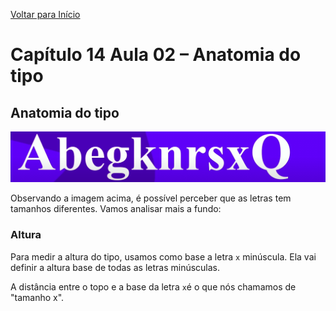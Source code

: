 [Voltar para Início](https://github.com/vinis-moraes/curso-html-css)
# Capítulo 14 Aula 02 – Anatomia do tipo
## Anatomia do tipo

![Imagem de glifos](https://github.com/vinis-moraes/curso-html-css/blob/main/C14A02P1.png)

Observando a imagem acima, é possível perceber que as letras tem tamanhos diferentes. Vamos analisar mais a fundo:

### Altura

Para medir a altura do tipo, usamos como base a letra `x` minúscula. Ela vai definir a altura base de todas as letras minúsculas.

A distância entre o topo e a base da letra `x`é o que nós chamamos de "tamanho x".